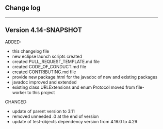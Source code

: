 ## Change log
----------------------

Version 4.14-SNAPSHOT
-------------

ADDED:
 
- this changelog file
- new eclipse launch scripts created
- created PULL_REQUEST_TEMPLATE.md file
- created CODE_OF_CONDUCT.md file
- created CONTRIBUTING.md file
- provide new package.html for the javadoc of new and existing packages
- javadoc improved and extended 
- existing class URLExtensions and enum Protocol moved from file-worker to this project

CHANGED:

- update of parent version to 3.11
- removed unneeded .0 at the end of version
- update of test-objects dependency version from 4.16.0 to 4.26 
